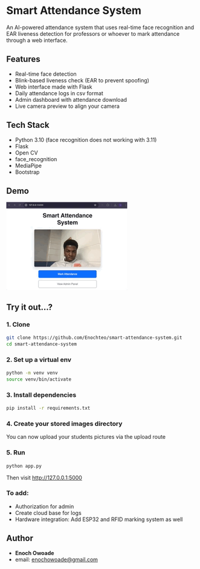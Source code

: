 # Smart Attendance System
An AI-powered attendance system that uses real-time face recognition and EAR liveness detection for professors or whoever to mark attendance through a web interface.

## Features
- Real-time face detection
- Blink-based liveness check (EAR to prevent spoofing)
- Web interface made with Flask
- Daily attendance logs in csv format
- Admin dashboard with attendance download
- Live camera preview to align your camera

## Tech Stack
- Python 3.10 (face recognition does not working with 3.11)
- Flask
- Open CV
- face_recognition
- MediaPipe
- Bootstrap


## Demo
![Demo_vid](Smart_attendance_demo1.gif)

## Try it out...?
### 1. Clone
```bash
git clone https://github.com/Enochteo/smart-attendance-system.git
cd smart-attendance-system
```
### 2. Set up a virtual env
```bash
python -m venv venv
source venv/bin/activate
```
### 3. Install dependencies
```bash
pip install -r requirements.txt
```
### 4. Create your stored images directory
<!--- Name it "student-faces"
To use your own faces:
Place JPG images in the `students_faces/` folder.
The filename will be used as the name label.--->
You can now upload your students pictures via the upload route

### 5. Run
```bash
python app.py
```
Then visit http://127.0.0.1:5000

### To add:
- Authorization for admin
- Create cloud base for logs 
- Hardware integration: Add ESP32 and RFID marking system as well
## Author
- **Enoch Owoade**
- email: enochowoade@gmail.com
